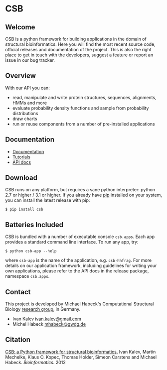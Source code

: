 # CSB

## Welcome

CSB is a python framework for building applications in the domain 
of structural bioinformatics. Here you will find the most recent 
source code, official releases and documentation of the project. 
This is also the right place to get in touch with the developers, 
suggest a feature or report an issue in our bug tracker.


## Overview

With our API you can:

* read, manipulate and write protein structures, sequences, 
alignments, HMMs and more
* evaluate probability density functions and sample from probability 
  distributions
* draw charts
* run or reuse components from a number of pre-installed applications


## Documentation
 
* [Documentation](Documentation)
* [Tutorials](Documentation#tutorials)
* [API docs](http://pythonhosted.org/csb)

## Download

CSB runs on any platform, but requires a sane python interpreter: 
python 2.7 or higher / 3.1 or higher. If you already have 
[pip](pip-installer.org) installed on your system, you can install 
the latest release with pip:

    $ pip install csb 
    

## Batteries Included

CSB is bundled with a number of executable console ``csb.apps``. 
Each app provides a standard command line interface. To run any app, try:


    $ python csb-app --help

where ``csb-app`` is the name of the application, e.g. ``csb-hhfrag``. 
For more details on our application framework, including guidelines 
for writing your own applications, please refer to the API docs in 
the release package, namespace ``csb.apps``.


## Contact

This project is developed by Michael Habeck's Computational Structural 
Biology [research group](http://www.stochastik.math.uni-goettingen.de/index.php?id=172),
in Germany.

* Ivan Kalev <ivan.kalev@gmail.com>
* Michel Habeck <mhabeck@gwdg.de>


## Citation

[CSB: a Python framework for structural bioinformatics.](http://www.ncbi.nlm.nih.gov/pubmed/22942023)
Ivan Kalev, Martin Mechelke, Klaus O. Kopec, Thomas Holder, Simeon Carstens and Michael Habeck.
_Bioinformatics._ 2012 



